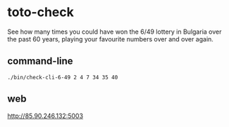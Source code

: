 # toto-check

See how many times you could have won the 6/49 lottery in Bulgaria over the past 60 years, playing your favourite numbers over and over again.

## command-line

```
./bin/check-cli-6-49 2 4 7 34 35 40
```

## web

http://85.90.246.132:5003
